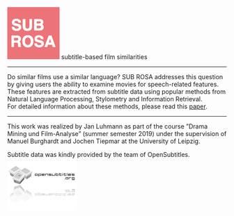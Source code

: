 <img src="https://raw.githubusercontent.com/bbrause/subrosa/master/images/subrosa_logo.png" alt="SUB ROSA" title="SUB ROSA" height="120"/>
subtitle-based film similarities

----

Do similar films use a similar language? SUB ROSA addresses this question by giving users the ability to examine movies for  speech-related features. These features are extracted from subtitle data using popular methods from Natural Language Processing, Stylometry and Information Retrieval.  
For detailed information about these methods, please read this [paper](https://github.com/bbrause/subrosa/raw/master/Luhmann_2019_MovieSimilarities.pdf). 

----

This work was realized by Jan Luhmann as part of the course ”Drama Mining und Film-Analyse” (summer semester 2019) under the supervision of Manuel Burghardt and Jochen Tiepmar at the University of Leipzig.  

Subtitle data was kindly provided by the team of OpenSubtitles.  
<img src="https://raw.githubusercontent.com/bbrause/subrosa/master/images/opensubtitles_logo.png" title="OpenSubtitles" height="120"/>
